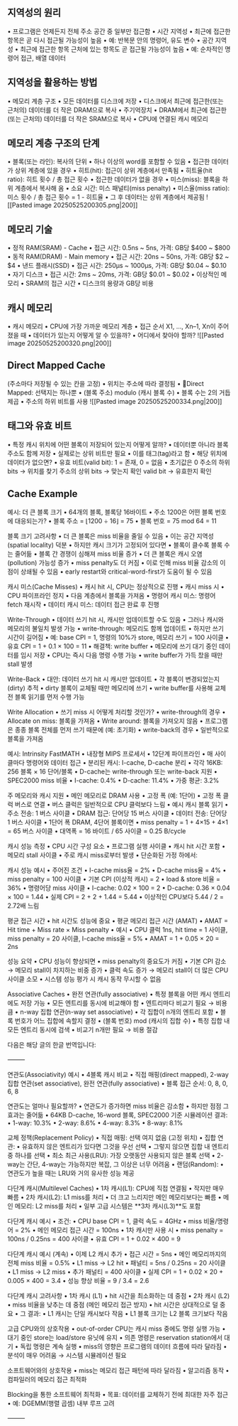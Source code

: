 ## 지역성의 원리
• 프로그램은 언제든지 전체 주소 공간 중 일부만 접근함
• 시간 지역성
	• 최근에 접근한 항목은 곧 다시 접근될 가능성이 높음
	• 예: 반복문 안의 명령어, 유도 변수
• 공간 지역성
	• 최근에 접근한 항목 근처에 있는 항목도 곧 접근될 가능성이 높음
	• 예: 순차적인 명령어 접근, 배열 데이터
## 지역성을 활용하는 방법
• 메모리 계층 구조
	• 모든 데이터를 디스크에 저장 
	• 디스크에서 최근에 접근한(또는 근처의) 데이터를 더 작은 DRAM으로 복사
		• 주기억장치
	• DRAM에서 최근에 접근한(또는 근처의) 데이터를 더 작은 SRAM으로 복사
		• CPU에 연결된 캐시 메모리
## 메모리 계층 구조의 단계
• 블록(또는 라인): 복사의 단위
	• 하나 이상의 word를 포함할 수 있음
• 접근한 데이터가 상위 계층에 있을 경우
	• 히트(hit): 접근이 상위 계층에서 만족됨
		• 히트율(hit ratio): 히트 횟수 / 총 접근 횟수
• 접근한 데이터가 없을 경우
	• 미스(miss): 블록을 하위 계층에서 복사해 옴
		• 소요 시간: 미스 패널티(miss penalty)
		• 미스율(miss ratio): 미스 횟수 / 총 접근 횟수
			= 1 - 히트율
	• 그 후 데이터는 상위 계층에서 제공됨
![[Pasted image 20250525200305.png|200]]
## 메모리 기술
• 정적 RAM(SRAM) - Cache
	• 접근 시간: 0.5ns ~ 5ns, 가격: GB당 $400 ~ $800
• 동적 RAM(DRAM) - Main memory
	• 접근 시간: 20ns ~ 50ns, 가격: GB당 $2 ~ $4
• 낸드 플래시(SSD)
	• 접근 시간: 250μs ~ 1000μs, 가격: GB당 $0.04 ~ $0.10
• 자기 디스크
	• 접근 시간: 2ms ~ 20ms, 가격: GB당 $0.01 ~ $0.02
• 이상적인 메모리
	• SRAM의 접근 시간
	• 디스크의 용량과 GB당 비용
## 캐시 메모리
• 캐시 메모리
	• CPU에 가장 가까운 메모리 계층
• 접근 순서 X1, …, Xn–1, Xn이 주어졌을 때
	• 데이터가 있는지 어떻게 알 수 있을까?
	• 어디에서 찾아야 할까?
![[Pasted image 20250525200320.png|200]]
## Direct Mapped Cache 
(주소마다 저장될 수 있는 칸을 고정)
• 위치는 주소에 따라 결정됨
• Direct Mapped: 선택지는 하나뿐
	• (블록 주소) modulo (캐시 블록 수)
		• 블록 수는 2의 거듭제곱
		• 주소의 하위 비트를 사용
![[Pasted image 20250525200334.png|200]]
## 태그와 유효 비트
• 특정 캐시 위치에 어떤 블록이 저장되어 있는지 어떻게 알까?
	• 데이터뿐 아니라 블록 주소도 함께 저장
	• 실제로는 상위 비트만 필요
	• 이를 태그(tag)라고 함
• 해당 위치에 데이터가 없으면?
	• 유효 비트(valid bit): 1 = 존재, 0 = 없음
	• 초기값은 0
주소의 하위 bits -> 위치를 찾기
주소의 상위 bits -> 맞는지 확인
valid bit -> 유효한지 확인
## Cache Example

예시: 더 큰 블록 크기
• 64개의 블록, 블록당 16바이트
• 주소 1200은 어떤 블록 번호에 대응되는가?
• 블록 주소 = ⌊1200 ÷ 16⌋ = 75
• 블록 번호 = 75 mod 64 = 11

블록 크기 고려사항
• 더 큰 블록은 miss 비율을 줄일 수 있음
• 이는 공간 지역성(spatial locality) 덕분
• 하지만 캐시 크기가 고정되어 있다면
• 블록이 클수록 블록 수는 줄어듦
• 블록 간 경쟁이 심해져 miss 비율 증가
• 더 큰 블록은 캐시 오염(pollution) 가능성 증가
• miss penalty도 더 커짐
• 이로 인해 miss 비율 감소의 이점이 상쇄될 수 있음
• early restart와 critical-word-first가 도움이 될 수 있음

캐시 미스(Cache Misses)
• 캐시 hit 시, CPU는 정상적으로 진행
• 캐시 miss 시
• CPU 파이프라인 정지
• 다음 계층에서 블록을 가져옴
• 명령어 캐시 미스: 명령어 fetch 재시작
• 데이터 캐시 미스: 데이터 접근 완료 후 진행

Write-Through
• 데이터 쓰기 hit 시, 캐시만 업데이트할 수도 있음
• 그러나 캐시와 메모리의 불일치 발생 가능
• write-through: 메모리도 함께 업데이트
• 하지만 쓰기 시간이 길어짐
• 예: base CPI = 1, 명령의 10%가 store, 메모리 쓰기 = 100 사이클
• 유효 CPI = 1 + 0.1 × 100 = 11
• 해결책: write buffer
• 메모리에 쓰기 대기 중인 데이터를 임시 저장
• CPU는 즉시 다음 명령 수행 가능
• write buffer가 가득 찼을 때만 stall 발생

Write-Back
• 대안: 데이터 쓰기 hit 시 캐시만 업데이트
• 각 블록이 변경되었는지(dirty) 추적
• dirty 블록이 교체될 때만 메모리에 쓰기
• write buffer를 사용해 교체 전 블록 읽기를 먼저 수행 가능

Write Allocation
• 쓰기 miss 시 어떻게 처리할 것인가?
• write-through의 경우
• Allocate on miss: 블록을 가져옴
• Write around: 블록을 가져오지 않음
• 프로그램은 종종 블록 전체를 먼저 쓰기 때문에 (예: 초기화)
• write-back의 경우
• 일반적으로 블록을 가져옴

예시: Intrinsity FastMATH
• 내장형 MIPS 프로세서
• 12단계 파이프라인
• 매 사이클마다 명령어와 데이터 접근
• 분리된 캐시: I-cache, D-cache 분리
• 각각 16KB: 256 블록 × 16 단어/블록
• D-cache는 write-through 또는 write-back 지원
• SPEC2000 miss 비율
• I-cache: 0.4%
• D-cache: 11.4%
• 가중 평균: 3.2%

주 메모리와 캐시 지원
• 메인 메모리로 DRAM 사용
• 고정 폭 (예: 1단어)
• 고정 폭 클럭 버스로 연결
• 버스 클럭은 일반적으로 CPU 클럭보다 느림
• 예시 캐시 블록 읽기
• 주소 전송: 1 버스 사이클
• DRAM 접근: 단어당 15 버스 사이클
• 데이터 전송: 단어당 1 버스 사이클
• 1단어 폭 DRAM, 4단어 블록이면
• miss penalty = 1 + 4×15 + 4×1 = 65 버스 사이클
• 대역폭 = 16 바이트 / 65 사이클 = 0.25 B/cycle

캐시 성능 측정
• CPU 시간 구성 요소
• 프로그램 실행 사이클
• 캐시 hit 시간 포함
• 메모리 stall 사이클
• 주로 캐시 miss로부터 발생
• 단순화된 가정 하에서:

캐시 성능 예시
• 주어진 조건
• I-cache miss율 = 2%
• D-cache miss율 = 4%
• miss penalty = 100 사이클
• 기본 CPI (이상적 캐시) = 2
• load & store 비율 = 36%
• 명령어당 miss 사이클
• I-cache: 0.02 × 100 = 2
• D-cache: 0.36 × 0.04 × 100 = 1.44
• 실제 CPI = 2 + 2 + 1.44 = 5.44
• 이상적인 CPU보다 5.44 / 2 = 2.72배 느림

평균 접근 시간
• hit 시간도 성능에 중요
• 평균 메모리 접근 시간 (AMAT)
• AMAT = Hit time + Miss rate × Miss penalty
• 예시
• CPU 클럭 1ns, hit time = 1 사이클, miss penalty = 20 사이클, I-cache miss율 = 5%
• AMAT = 1 + 0.05 × 20 = 2ns

성능 요약
• CPU 성능이 향상되면
• miss penalty의 중요도가 커짐
• 기본 CPI 감소 → 메모리 stall이 차지하는 비중 증가
• 클럭 속도 증가 → 메모리 stall이 더 많은 CPU 사이클 소모
• 시스템 성능 평가 시 캐시 동작 무시할 수 없음

Associative Caches
• 완전 연관(fully associative)
• 특정 블록을 어떤 캐시 엔트리에도 저장 가능
• 모든 엔트리를 동시에 비교해야 함
• 엔트리마다 비교기 필요 → 비용 큼
• n-way 집합 연관(n-way set associative)
• 각 집합이 n개의 엔트리 포함
• 블록 번호가 어느 집합에 속할지 결정
• (블록 번호) mod (캐시의 집합 수)
• 특정 집합 내 모든 엔트리 동시에 검색
• 비교기 n개만 필요 → 비용 절감

다음은 해당 글의 한글 번역입니다:

⸻

연관도(Associativity) 예시
• 4블록 캐시 비교
• 직접 매핑(direct mapped), 2-way 집합 연관(set associative), 완전 연관(fully associative)
• 블록 접근 순서: 0, 8, 0, 6, 8

연관도는 얼마나 필요할까?
• 연관도가 증가하면 miss 비율은 감소함
• 하지만 점점 그 효과는 줄어듦
• 64KB D-cache, 16-word 블록, SPEC2000 기준 시뮬레이션 결과:
• 1-way: 10.3%
• 2-way: 8.6%
• 4-way: 8.3%
• 8-way: 8.1%

교체 정책(Replacement Policy)
• 직접 매핑: 선택 여지 없음 (고정 위치)
• 집합 연관:
• 유효하지 않은 엔트리가 있다면 그것을 우선 선택
• 그렇지 않으면 집합 내 엔트리 중 하나를 선택
• 최소 최근 사용(LRU): 가장 오랫동안 사용되지 않은 블록 선택
• 2-way는 간단, 4-way는 가능하지만 복잡, 그 이상은 너무 어려움
• 랜덤(Random):
• 연관도가 높을 때는 LRU와 거의 유사한 성능 제공

다단계 캐시(Multilevel Caches)
• 1차 캐시(L1): CPU에 직접 연결됨
• 작지만 매우 빠름
• 2차 캐시(L2): L1 miss를 처리
• 더 크고 느리지만 메인 메모리보다는 빠름
• 메인 메모리: L2 miss를 처리
• 일부 고급 시스템은 **3차 캐시(L3)**도 포함

다단계 캐시 예시
• 조건:
• CPU base CPI = 1, 클럭 속도 = 4GHz
• miss 비율/명령어 = 2%
• 메인 메모리 접근 시간 = 100ns
• 1차 캐시만 사용 시
• miss penalty = 100ns / 0.25ns = 400 사이클
• 유효 CPI = 1 + 0.02 × 400 = 9

다단계 캐시 예시 (계속)
• 이제 L2 캐시 추가
• 접근 시간 = 5ns
• 메인 메모리까지의 전체 miss 비율 = 0.5%
• L1 miss → L2 hit
• 패널티 = 5ns / 0.25ns = 20 사이클
• L1 miss → L2 miss
• 추가 패널티 = 400 사이클
• 실제 CPI = 1 + 0.02 × 20 + 0.005 × 400 = 3.4
• 성능 향상 비율 = 9 / 3.4 = 2.6

다단계 캐시 고려사항
• 1차 캐시 (L1)
• hit 시간을 최소화하는 데 중점
• 2차 캐시 (L2)
• miss 비율을 낮추는 데 중점 (메인 메모리 접근 방지)
• hit 시간은 상대적으로 덜 중요
• 그 결과:
• L1 캐시는 단일 캐시보다 작음
• L1 블록 크기는 L2 블록 크기보다 작음

고급 CPU와의 상호작용
• out-of-order CPU는 캐시 miss 중에도 명령 실행 가능
• 대기 중인 store는 load/store 유닛에 유지
• 의존 명령은 reservation station에서 대기
• 독립 명령은 계속 실행
• miss의 영향은 프로그램의 데이터 흐름에 따라 달라짐
• 분석이 매우 어려움 → 시스템 시뮬레이션 필요

소프트웨어와의 상호작용
• miss는 메모리 접근 패턴에 따라 달라짐
• 알고리즘 동작
• 컴파일러의 메모리 접근 최적화

Blocking을 통한 소프트웨어 최적화
• 목표: 데이터를 교체하기 전에 최대한 자주 접근
• 예: DGEMM(행렬 곱셈) 내부 루프 고려

⸻
